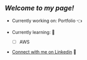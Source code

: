 ## *Welcome to my page!*

- Currently working on: Portfolio 👈
  
- Currently learning:  💎
  - [ ] AWS

- [Connect with me on Linkedin](https://www.linkedin.com/in/kevin-lan-/) 🥂
